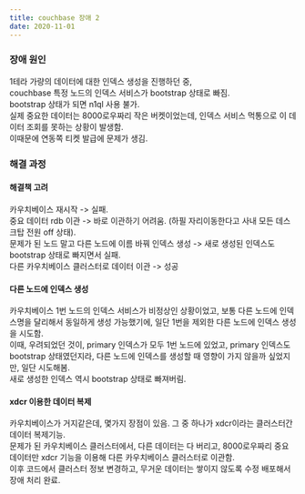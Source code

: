 ```yaml
---
title: couchbase 장애 2
date: 2020-11-01
---
```


### 장애 원인
1테라 가량의 데이터에 대한 인덱스 생성을 진행하던 중,  
couchbase 특정 노드의 인덱스 서비스가 bootstrap 상태로 빠짐.  
bootstrap 상태가 되면 n1ql 사용 불가.  
실제 중요한 데이터는 8000로우짜리 작은 버켓이었는데, 인덱스 서비스 먹통으로 이 데이터 조회를 못하는 상황이 발생함.  
이때문에 연동쪽 티켓 발급에 문제가 생김.  

### 해결 과정
#### 해결책 고려
카우치베이스 재시작 -> 실패.  
중요 데이터 rdb 이관 -> 바로 이관하기 어려움. (하필 자리이동한다고 사내 모든 데스크탑 전원 off 상태).  
문제가 된 노드 말고 다른 노드에 이름 바꿔 인덱스 생성 -> 새로 생성된 인덱스도 bootstrap 상태로 빠지면서 실패.  
다른 카우치베이스 클러스터로 데이터 이관 -> 성공

#### 다른 노드에 인덱스 생성
카우치베이스 1번 노드의 인덱스 서비스가 비정상인 상황이었고, 보통 다른 노드에 인덱스명을 달리해서 동일하게 생성 가능했기에, 일단 1번을 제외한 다른 노드에 인덱스 생성을 시도함.  
이때, 우려되었던 것이, primary 인덱스가 모두 1번 노드에 있었고, primary 인덱스도 bootstrap 상태였던지라, 다른 노드에 인덱스를 생성할 때 영향이 가지 않을까 싶었지만, 일단 시도해봄.  
새로 생성한 인덱스 역시 bootstrap 상태로 빠져버림.

#### xdcr 이용한 데이터 복제
카우치베이스가 거지같은데, 몇가지 장점이 있음. 그 중 하나가 xdcr이라는 클러스터간 데이터 복제기능.  
문제가 된 카우치베이스 클러스터에서, 다른 데이터는 다 버리고, 8000로우짜리 중요 데이터만 xdcr 기능을 이용해 다른 카우치베이스 클러스터로 이관함.  
이후 코드에서 클러스터 정보 변경하고, 무거운 데이터는 쌓이지 않도록 수정 배포해서 장애 처리 완료.
